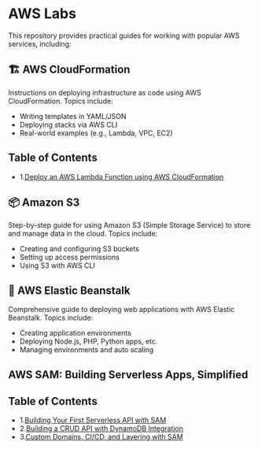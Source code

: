 # AWS Labs

This repository provides practical guides for working with popular AWS services, including:

## 🏗 AWS CloudFormation

Instructions on deploying infrastructure as code using AWS CloudFormation. Topics include:
- Writing templates in YAML/JSON
- Deploying stacks via AWS CLI
- Real-world examples (e.g., Lambda, VPC, EC2)

## Table of Contents

- 1.[Deploy an AWS Lambda Function using AWS CloudFormation](./CloudFormation/Lab1/README.md)


## 📦 Amazon S3
Step-by-step guide for using Amazon S3 (Simple Storage Service) to store and manage data in the cloud. Topics include:
- Creating and configuring S3 buckets
- Setting up access permissions
- Using S3 with AWS CLI

## 🚀 AWS Elastic Beanstalk
Comprehensive guide to deploying web applications with AWS Elastic Beanstalk. Topics include:
- Creating application environments
- Deploying Node.js, PHP, Python apps, etc.
- Managing environments and auto scaling

## AWS SAM: Building Serverless Apps, Simplified

## Table of Contents
- 1.[Building Your First Serverless API with SAM](./SAM/Lab1/README.md)
- 2.[Building a CRUD API with DynamoDB Integration](./SAM/Lab2/README.md)
- 3.[Custom Domains, CI/CD, and Layering with SAM](./SAM/Lab3/README.md)

